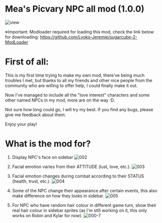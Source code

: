 
# Mea's Picvary NPC all mod (1.0.0)

![view](https://github.com/Maenoko/Mae-s-Picvary-NPC-mod/assets/143473684/06559a7a-dbea-42a6-8265-fd72a6fcd4be)

※Important: Modloader required for loading this mod, check the link below for downloading:
           https://github.com/Lyoko-Jeremie/sugarcube-2-ModLoader

# First of all:
This is my first time trying to make my own mod, there've being much troubles I met, but thanks to all my friends and other nice people from the community who are willing to offer help, I could finally make it out.

Now I've managed to include all the "love interest" characters and some other named NPCs in my mod, more are on the way :D.

Not sure how long could go, I will try my best.
If you find any bugs, please give me feedback about them.

Enjoy your play!

# What is the mod for?

1. Display NPC's face on sidebar
![002](https://github.com/Maenoko/Mae-s-Picvary-NPC-mod/assets/143473684/53666a4b-f4b5-416f-a31c-60bc61c36063)

2. Facial emotion varies from their ATTITUDE (lust, love, etc.).
![003](https://github.com/Maenoko/Mae-s-Picvary-NPC-mod/assets/143473684/636cc825-02f8-4519-b7a6-07b9a12b6239)

3. Facial emotion changes during combat according to their STATUS (health, trust, etc.).
![004](https://github.com/Maenoko/Mae-s-Picvary-NPC-mod/assets/143473684/3a5e993c-1381-4978-8031-e05221cc116b)

4. Some of the NPC change their appearance after certain events, this also make difference on how they looks in sidebar.
![005](https://github.com/Maenoko/Mae-s-Picvary-NPC-mod/assets/143473684/cf30a10f-5ec2-4cfb-a11f-cc922acf554a)

5. For NPC who have random hair colour in different game turn, show their real hair colour in sidebar sprites (as I'm still working on it, this only works on Robin and Kylar for now).
![000-7](https://github.com/Maenoko/Mae-s-Picvary-NPC-mod/assets/143473684/acac6d84-5f3d-4e25-aa8f-c1c1bea32514)
